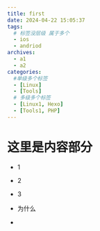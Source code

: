 ```yaml
---
title: first
date: 2024-04-22 15:05:37
tags: 
  # 标签没层级 属于多个
  - ios
  - andriod
archives:
  - a1
  - a2
categories:
  #单级多个标签
  - [Linux]
  - [Tools]
  # 多级多个标签
  - [Linux1, Hexo]
  - [Tools1, PHP]
---
```


# 这里是内容部分

- 1

- 2

- 3

- 为什么

- 
